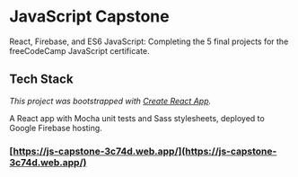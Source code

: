 # JavaScript Capstone

React, Firebase, and ES6 JavaScript: Completing the 5 final projects for the freeCodeCamp JavaScript certificate.

## Tech Stack

_This project was bootstrapped with [Create React App](https://github.com/facebook/create-react-app)._

A React app with Mocha unit tests and Sass stylesheets, deployed to Google Firebase hosting.

### **[https://js-capstone-3c74d.web.app/](https://js-capstone-3c74d.web.app/)**


